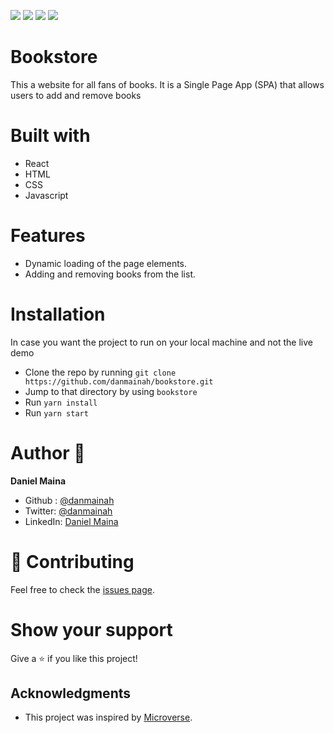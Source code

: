 ![](https://img.shields.io/badge/Microverse-blueviolet)
![](https://img.shields.io/badge/HTML-red)
![](https://img.shields.io/badge/JavaScript-yellow)
![](https://img.shields.io/badge/React-blue)

# Bookstore
 This a website for all fans of books. It is a Single Page App (SPA) that allows users to add and remove books 



# Built with
  - React
  - HTML
  - CSS
  - Javascript

# Features 
  - Dynamic loading of the page elements.
  - Adding and removing books from the list.
 
# Installation 

In case you want the project to run on your local machine and not the live demo
  - Clone the repo by running `git clone https://github.com/danmainah/bookstore.git`
  - Jump to that directory by using `bookstore ` 
  - Run `yarn install`
  - Run `yarn start`

# Author 👤
**Daniel Maina**
  - Github : [@danmainah](https://github.com/danmainah/)
  - Twitter: [@danmainah](https://twitter.com/danmainah)
  - LinkedIn: [Daniel Maina](https://www.linkedin.com/in/daniel-maina-315a38191/)

# 🤝 Contributing

Feel free to check the [issues page](https://github.com/danmainah/bookstore/issues/).

# Show your support

Give a ⭐️ if you like this project!

## Acknowledgments
- This project was inspired by [Microverse](https://www.microverse.org/?grsf=w9rx3c).
